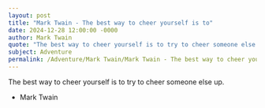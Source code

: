 ```yaml
---
layout: post
title: "Mark Twain - The best way to cheer yourself is to"
date: 2024-12-28 12:00:00 -0000
author: Mark Twain
quote: "The best way to cheer yourself is to try to cheer someone else up."
subject: Adventure
permalink: /Adventure/Mark Twain/Mark Twain - The best way to cheer yourself is to
---
```


The best way to cheer yourself is to try to cheer someone else up.

- Mark Twain
